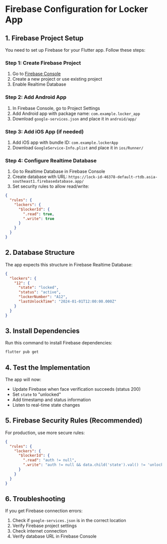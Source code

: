 # Firebase Configuration for Locker App

## 1. Firebase Project Setup

You need to set up Firebase for your Flutter app. Follow these steps:

### Step 1: Create Firebase Project
1. Go to [Firebase Console](https://console.firebase.google.com/)
2. Create a new project or use existing project
3. Enable Realtime Database

### Step 2: Add Android App
1. In Firebase Console, go to Project Settings
2. Add Android app with package name: `com.example.locker_app`
3. Download `google-services.json` and place it in `android/app/`

### Step 3: Add iOS App (if needed)
1. Add iOS app with bundle ID: `com.example.lockerApp`
2. Download `GoogleService-Info.plist` and place it in `ios/Runner/`

### Step 4: Configure Realtime Database
1. Go to Realtime Database in Firebase Console
2. Create database with URL: `https://lock-id-46378-default-rtdb.asia-southeast1.firebasedatabase.app/`
3. Set security rules to allow read/write:

```json
{
  "rules": {
    "lockers": {
      "$lockerId": {
        ".read": true,
        ".write": true
      }
    }
  }
}
```

## 2. Database Structure

The app expects this structure in Firebase Realtime Database:

```json
{
  "lockers": {
    "12": {
      "state": "locked",
      "status": "active",
      "lockerNumber": "A12",
      "lastUnlockTime": "2024-01-01T12:00:00.000Z"
    }
  }
}
```

## 3. Install Dependencies

Run this command to install Firebase dependencies:

```bash
flutter pub get
```

## 4. Test the Implementation

The app will now:
- Update Firebase when face verification succeeds (status 200)
- Set `state` to "unlocked"
- Add timestamp and status information
- Listen to real-time state changes

## 5. Firebase Security Rules (Recommended)

For production, use more secure rules:

```json
{
  "rules": {
    "lockers": {
      "$lockerId": {
        ".read": "auth != null",
        ".write": "auth != null && data.child('state').val() != 'unlocked'"
      }
    }
  }
}
```

## 6. Troubleshooting

If you get Firebase connection errors:
1. Check if `google-services.json` is in the correct location
2. Verify Firebase project settings
3. Check internet connection
4. Verify database URL in Firebase Console
